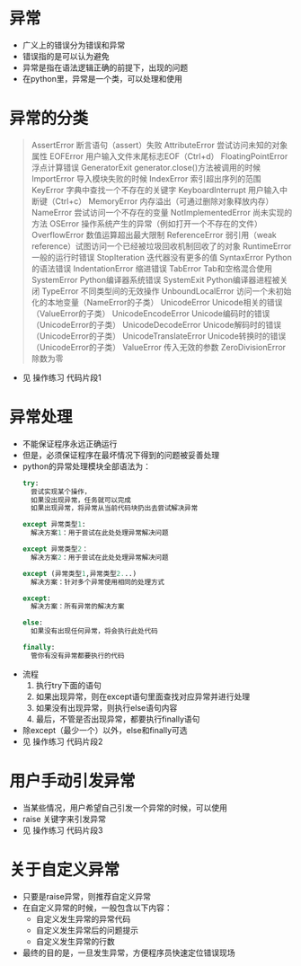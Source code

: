# 异常
- 广义上的错误分为错误和异常
- 错误指的是可以认为避免
- 异常是指在语法逻辑正确的前提下，出现的问题
- 在python里，异常是一个类，可以处理和使用
# 异常的分类
> AssertError 断言语句（assert）失败
AttributeError 尝试访问未知的对象属性
EOFError 用户输入文件末尾标志EOF（Ctrl+d）
FloatingPointError 浮点计算错误
GeneratorExit generator.close()方法被调用的时候
ImportError 导入模块失败的时候
IndexError 索引超出序列的范围
KeyError 字典中查找一个不存在的关键字
KeyboardInterrupt 用户输入中断键（Ctrl+c）
MemoryError 内存溢出（可通过删除对象释放内存）
NameError 尝试访问一个不存在的变量
NotImplementedError 尚未实现的方法
OSError 操作系统产生的异常（例如打开一个不存在的文件）
OverflowError 数值运算超出最大限制
ReferenceError 弱引用（weak reference）试图访问一个已经被垃圾回收机制回收了的对象
RuntimeError 一般的运行时错误
StopIteration 迭代器没有更多的值
SyntaxError Python的语法错误
IndentationError 缩进错误
TabError Tab和空格混合使用
SystemError Python编译器系统错误
SystemExit Python编译器进程被关闭
TypeError 不同类型间的无效操作
UnboundLocalError 访问一个未初始化的本地变量（NameError的子类）
UnicodeError Unicode相关的错误（ValueError的子类）
UnicodeEncodeError Unicode编码时的错误（UnicodeError的子类）
UnicodeDecodeError Unicode解码时的错误（UnicodeError的子类）
UnicodeTranslateError Unicode转换时的错误（UnicodeError的子类）
ValueError 传入无效的参数
ZeroDivisionError 除数为零
- 见 操作练习 代码片段1
# 异常处理
- 不能保证程序永远正确运行
- 但是，必须保证程序在最坏情况下得到的问题被妥善处理
- python的异常处理模块全部语法为：
    ```python
    try:
      尝试实现某个操作，
      如果没出现异常，任务就可以完成
      如果出现异常，将异常从当前代码块扔出去尝试解决异常

    except 异常类型1:
      解决方案1：用于尝试在此处处理异常解决问题

    except 异常类型2：
      解决方案2：用于尝试在此处处理异常解决问题

    except (异常类型1,异常类型2...)
      解决方案：针对多个异常使用相同的处理方式

    except:
      解决方案：所有异常的解决方案

    else:
      如果没有出现任何异常，将会执行此处代码

    finally:
      管你有没有异常都要执行的代码
    ```
- 流程
    1. 执行try下面的语句
    2. 如果出现异常，则在except语句里面查找对应异常并进行处理
    3. 如果没有出现异常，则执行else语句内容
    4. 最后，不管是否出现异常，都要执行finally语句
- 除except（最少一个）以外，else和finally可选
- 见 操作练习 代码片段2
# 用户手动引发异常
- 当某些情况，用户希望自己引发一个异常的时候，可以使用
- raise 关键字来引发异常
- 见 操作练习 代码片段3
# 关于自定义异常 
- 只要是raise异常，则推荐自定义异常
- 在自定义异常的时候，一般包含以下内容：
    - 自定义发生异常的异常代码
    - 自定义发生异常后的问题提示
    - 自定义发生异常的行数
- 最终的目的是，一旦发生异常，方便程序员快速定位错误现场
    
    
    
    
    
    
    
    
    
    
    
    
    
    
    
    
    
    
    
    
    
    
    
    
    
    